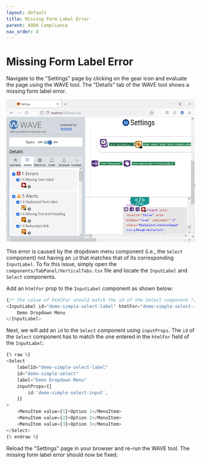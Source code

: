 ```yaml
---
layout: default
title: Missing Form Label Error
parent: AODA Compliance
nav_order: 4
---
```


# Missing Form Label Error

Navigate to the "Settings" page by clicking on the gear icon and evaluate the page using the WAVE tool. The "Details" tab of the WAVE tool shows a missing form label error.

![form-label-error](assets/img/form-label-error.png)

This error is caused by the dropdown menu component (i.e., the `Select` component) not having an `id` that matches that of its corresponding `InputLabel`. To fix this issue, simply open the `components/TabPanel/VerticalTabs.tsx` file and locate the `InputLabel` and `Select` components.

Add an `htmlFor` prop to the `InputLabel` component as shown below:
```ts
{/* the value of htmlFor should match the id of the Select component */}
<InputLabel id="demo-simple-select-label" htmlFor="demo-simple-select-input">
	Demo Dropdown Menu
</InputLabel>
```

Next, we will add an `id` to the `Select` component using `inputProps`. The `id` of the `Select` component has to match the one entered in the `htmlFor` field of the `InputLabel`:
```ts
{% raw %}
<Select
	labelId="demo-simple-select-label"
	id="demo-simple-select"
	label="Demo Dropdown Menu"
	inputProps={{
		id:'demo-simple-select-input',
	}}
>
	<MenuItem value={1}>Option 1</MenuItem>
	<MenuItem value={2}>Option 2</MenuItem>
	<MenuItem value={3}>Option 3</MenuItem>
</Select>
{% endraw %}
```

Reload the "Settings" page in your browser and re-run the WAVE tool. The missing form label error should now be fixed.
